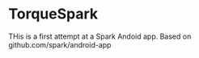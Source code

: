 TorqueSpark
===========

THis is a first attempt at a Spark Andoid app. Based on github.com/spark/android-app
